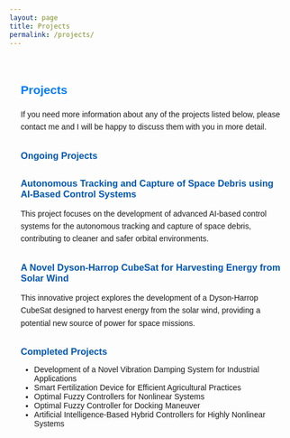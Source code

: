 ```yaml
---
layout: page
title: Projects
permalink: /projects/
---
```


<style>
  .projects-section {
    max-width: 800px;
    margin: 0 auto;
    padding: 20px;
    font-family: Arial, sans-serif;
  }
  .projects-section h2 {
    color: #007BFF;
    margin-bottom: 20px;
  }
  .projects-section h3 {
    color: #0056b3;
    margin-top: 30px;
    margin-bottom: 10px;
  }
  .projects-section p {
    margin-bottom: 20px;
    line-height: 1.6;
  }
</style>

<div class="projects-section">
  <h2>Projects</h2>
  <p>If you need more information about any of the projects listed below, please contact me and I will be happy to discuss them with you in more detail.</p>

  <h3>Ongoing Projects</h3>
  <h3>Autonomous Tracking and Capture of Space Debris using AI-Based Control Systems</h3>
  <p>This project focuses on the development of advanced AI-based control systems for the autonomous tracking and capture of space debris, contributing to cleaner and safer orbital environments.</p>

  <h3>A Novel Dyson-Harrop CubeSat for Harvesting Energy from Solar Wind</h3>
  <p>This innovative project explores the development of a Dyson-Harrop CubeSat designed to harvest energy from the solar wind, providing a potential new source of power for space missions.</p>

  <h3>Completed Projects</h3>
  <ul>
    <li>Development of a Novel Vibration Damping System for Industrial Applications</li>
    <li>Smart Fertilization Device for Efficient Agricultural Practices</li>
    <li>Optimal Fuzzy Controllers for Nonlinear Systems</li>
    <li>Optimal Fuzzy Controller for Docking Maneuver</li>
    <li>Artificial Intelligence-Based Hybrid Controllers for Highly Nonlinear Systems</li>
  </ul>
</div>
